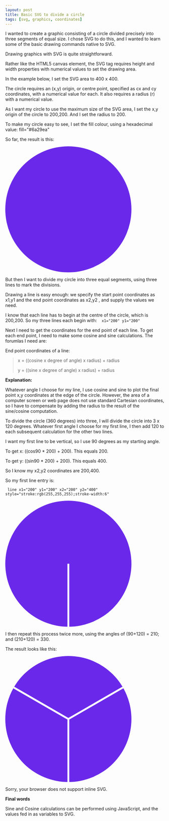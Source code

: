 ```yaml
---
layout: post
title: Basic SVG to divide a circle
tags: [svg, graphics, coordinates]
---
```


I wanted to create a graphic consisting of a circle divided precisely into three segments of equal size. I chose SVG to do this, and I wanted to learn some of the basic drawing commands native to SVG. 

Drawing graphics with SVG is quite straightforward.

Rather like the HTML5 canvas element, the SVG tag requires height and width properties with numerical values to set the drawing area.

In the example below, I set the SVG area to 400 x 400.

The circle requires an (x,y) origin, or centre point, specified as cx and cy coordinates, with a numerical value for each. It also requires a radius (r) with a numerical value.

As I want my circle to use the maximum size of the SVG area, I set the x,y origin of the circle to 200,200. And I set the radius to 200. 

To make my circle easy to see, I set the fill colour, using a hexadecimal value: fill=&quot;#6a29ea&quot;

So far, the result is this:

<svg height="400" width="400">
  <circle cx="200" cy="200" r="200" stroke="black" stroke-width="0" fill="#6a29ea" />
  Sorry, your browser does not support inline SVG.  
</svg> 

But then I want to divide my circle into three equal segments, using three lines to mark the divisions. 

Drawing a line is easy enough: we specify the start point coordinates as x1,y1 and the end point coordinates as x2,y2 , and supply the values we need. 

I know that each line has to begin at the centre of the circle, which is 200,200. So my three lines each begin with:&nbsp; <code> x1=&quot;200&quot; y1=&quot;200&quot; </code>

Next I need to get the coordinates for the end point of each line. To get each end point, I need to make some cosine and sine calculations. The forumlas I need are:

End point coordinates of a line: 

<blockquote>
  <p> x = ((cosine x degree of angle) x radius) + radius</p>
  <p> y = ((sine x degree of angle) x radius) + radius</p>
</blockquote>

<strong>Explanation:</strong>

Whatever angle I choose for my line, I use cosine and sine to plot the final point x,y coordinates at the edge of the circle. However, the area of a computer screen or web page does not use standard Cartesian coordinates, so I have to compensate by adding the radius to the result of the sine/cosine computation.

To divide the circle (360 degrees) into three, I will divide the circle into 3 x 120 degrees. Whatever first angle I choose for my first line, I then add 120 to each subsequent calculation for the other two lines.

I want my first line to be vertical, so I use 90 degrees as my starting angle. 

To get x: ((cos90 * 200) + 200). This equals 200.

To get y: ((sin90 * 200) + 200). This equals 400.

So I know my x2,y2 coordinates are 200,400. 

So my first line entry is:  

<code> line x1=&quot;200&quot; y1=&quot;200&quot; x2=&quot;200&quot; y2=&quot;400&quot; style=&quot;stroke:rgb(255,255,255);stroke-width:6&quot; </code>

<svg height="400" width="400">
  <circle cx="200" cy="200" r="200" stroke="black" stroke-width="0" fill="#6a29ea" />
  <line x1="200" y1="200" x2="200" y2="400" style="stroke:rgb(255,255,255);stroke-width:6" />
  Sorry, your browser does not support inline SVG.  
</svg> 

I then repeat this process twice more, using the angles of (90+120) = 210; and (210+120) =  330.

The result looks like this:

<svg height="400" width="400">
  <circle cx="200" cy="200" r="200" stroke="black" stroke-width="0" fill="#6a29ea" />
  <line x1="200" y1="200" x2="200" y2="400" style="stroke:rgb(255,255,255);stroke-width:6" />
  
  <line x1="200" y1="200" x2="27" y2="100" style="stroke:rgb(255,255,255);stroke-width:6" />
  
  <line x1="200" y1="200" x2="373" y2="100" style="stroke:rgb(255,255,255);stroke-width:6" />
  
  
  Sorry, your browser does not support inline SVG.  
</svg> 

<strong>Final words</strong>

Sine and Cosine calculations can be performed using JavaScript, and the values fed in as variables to SVG. 
